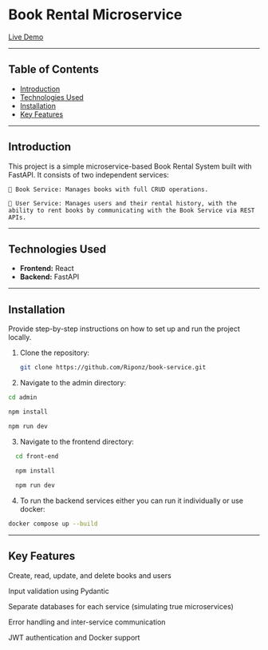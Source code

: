# Book Rental Microservice
[Live Demo](https://bookrental-murex.vercel.app)

---


## Table of Contents
- [Introduction](#introduction)
- [Technologies Used](#technologies-used)
- [Installation](#installation)
- [Key Features](#key-features)

---

## Introduction

This project is a simple microservice-based Book Rental System built with FastAPI. It consists of two independent services:

    📘 Book Service: Manages books with full CRUD operations.

    👤 User Service: Manages users and their rental history, with the ability to rent books by communicating with the Book Service via REST APIs.

---

## Technologies Used

- **Frontend:** React
- **Backend:** FastAPI

---

## Installation

Provide step-by-step instructions on how to set up and run the project locally.

1. Clone the repository:
   ```bash
   git clone https://github.com/Riponz/book-service.git
   ```

2. Navigate to the admin directory:
  ```bash
  cd admin

  npm install
  
  npm run dev
  ```
3. Navigate to the frontend directory:
```bash
  cd front-end

  npm install
  
  npm run dev
  ```
4. To run the backend services either you can run it individually or use docker:
```bash
docker compose up --build
  ```

---



## Key Features

Create, read, update, and delete books and users

Input validation using Pydantic

Separate databases for each service (simulating true microservices)

Error handling and inter-service communication

JWT authentication and Docker support
